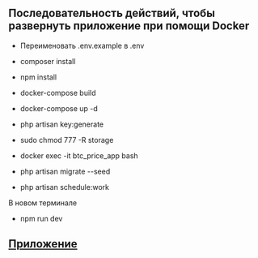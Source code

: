 ## Последовательность действий, чтобы развернуть приложение при помощи Docker

- Переименовать .env.example в .env

- composer install
- npm install

- docker-compose build
- docker-compose up -d

- php artisan key:generate

- sudo chmod 777 -R storage 

- docker exec -it btc_price_app bash
- php artisan migrate --seed
- php artisan schedule:work 

В новом терминале 
- npm run dev


## [Приложение](http://localhost:8080)
